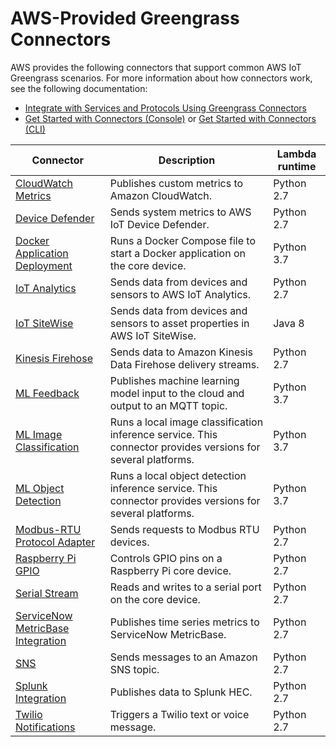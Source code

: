 # AWS\-Provided Greengrass Connectors<a name="connectors-list"></a>

AWS provides the following connectors that support common AWS IoT Greengrass scenarios\. For more information about how connectors work, see the following documentation:
+ [Integrate with Services and Protocols Using Greengrass Connectors](connectors.md)
+ [Get Started with Connectors \(Console\)](connectors-console.md) or [Get Started with Connectors \(CLI\)](connectors-cli.md)


| Connector | Description | Lambda runtime | 
| --- | --- | --- | 
| [CloudWatch Metrics](cloudwatch-metrics-connector.md) | Publishes custom metrics to Amazon CloudWatch\. | Python 2\.7 | 
| [Device Defender](device-defender-connector.md) | Sends system metrics to AWS IoT Device Defender\. | Python 2\.7 | 
| [Docker Application Deployment](docker-app-connector.md) | Runs a Docker Compose file to start a Docker application on the core device\. | Python 3\.7 | 
| [IoT Analytics](iot-analytics-connector.md) | Sends data from devices and sensors to AWS IoT Analytics\. | Python 2\.7 | 
| [IoT SiteWise](iot-sitewise-connector.md) | Sends data from devices and sensors to asset properties in AWS IoT SiteWise\. | Java 8 | 
| [Kinesis Firehose](kinesis-firehose-connector.md) | Sends data to Amazon Kinesis Data Firehose delivery streams\. | Python 2\.7 | 
| [ML Feedback](ml-feedback-connector.md) | Publishes machine learning model input to the cloud and output to an MQTT topic\. | Python 3\.7 | 
| [ML Image Classification](image-classification-connector.md) | Runs a local image classification inference service\. This connector provides versions for several platforms\. | Python 3\.7 | 
| [ML Object Detection](obj-detection-connector.md) | Runs a local object detection inference service\. This connector provides versions for several platforms\. | Python 3\.7 | 
| [Modbus\-RTU Protocol Adapter](modbus-protocol-adapter-connector.md) | Sends requests to Modbus RTU devices\. | Python 2\.7 | 
| [Raspberry Pi GPIO](raspberrypi-gpio-connector.md) | Controls GPIO pins on a Raspberry Pi core device\. | Python 2\.7 | 
| [Serial Stream](serial-stream-connector.md) | Reads and writes to a serial port on the core device\. | Python 2\.7 | 
| [ServiceNow MetricBase Integration](servicenow-connector.md) | Publishes time series metrics to ServiceNow MetricBase\. | Python 2\.7 | 
| [SNS](sns-connector.md) | Sends messages to an Amazon SNS topic\. | Python 2\.7 | 
| [Splunk Integration](splunk-connector.md) | Publishes data to Splunk HEC\. | Python 2\.7 | 
| [Twilio Notifications](twilio-notifications-connector.md) | Triggers a Twilio text or voice message\. | Python 2\.7 | 